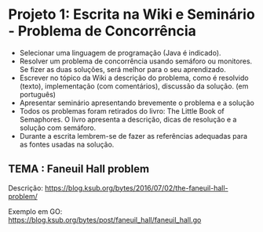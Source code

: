 # Projeto 1: Escrita na Wiki e Seminário - Problema de Concorrência


- Selecionar uma linguagem de programação (Java é indicado).
- Resolver um problema de concorrência usando semáforo ou monitores. Se fizer as duas soluções, será melhor para o seu aprendizado.
- Escrever no tópico da Wiki a descrição do problema, como é resolvido (texto), implementação (com comentários), discussão da solução. (em português)
- Apresentar seminário apresentando brevemente o problema e a solução
- Todos os problemas foram retirados do livro: The Little Book of Semaphores. O livro apresenta a descrição, dicas de resolução e a solução com semáforo.
- Durante a escrita lembrem-se de fazer as referências adequadas para as fontes usadas na solução.

## TEMA : Faneuil Hall problem

Descrição: https://blog.ksub.org/bytes/2016/07/02/the-faneuil-hall-problem/

Exemplo em GO: https://blog.ksub.org/bytes/post/faneuil_hall/faneuil_hall.go


